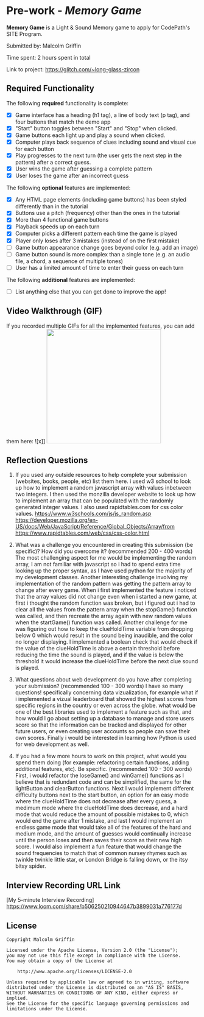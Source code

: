 # Pre-work - *Memory Game*

**Memory Game** is a Light & Sound Memory game to apply for CodePath's SITE Program. 

Submitted by: Malcolm Griffin

Time spent: 2  hours spent in total

Link to project: https://glitch.com/~long-glass-zircon

## Required Functionality

The following **required** functionality is complete:

* [x] Game interface has a heading (h1 tag), a line of body text (p tag), and four buttons that match the demo app
* [x] "Start" button toggles between "Start" and "Stop" when clicked. 
* [x] Game buttons each light up and play a sound when clicked. 
* [x] Computer plays back sequence of clues including sound and visual cue for each button
* [x] Play progresses to the next turn (the user gets the next step in the pattern) after a correct guess. 
* [x] User wins the game after guessing a complete pattern
* [x] User loses the game after an incorrect guess

The following **optional** features are implemented:

* [x] Any HTML page elements (including game buttons) has been styled differently than in the tutorial
* [x] Buttons use a pitch (frequency) other than the ones in the tutorial
* [x] More than 4 functional game buttons
* [x] Playback speeds up on each turn
* [x] Computer picks a different pattern each time the game is played
* [x] Player only loses after 3 mistakes (instead of on the first mistake)
* [ ] Game button appearance change goes beyond color (e.g. add an image)
* [ ] Game button sound is more complex than a single tone (e.g. an audio file, a chord, a sequence of multiple tones)
* [ ] User has a limited amount of time to enter their guess on each turn

The following **additional** features are implemented:

- [ ] List anything else that you can get done to improve the app!

## Video Walkthrough (GIF)

If you recorded multiple GIFs for all the implemented features, you can add them here:
![x]] <img src="http://g.recordit.co/TDnIIvQdst.gif" width=300><br>


## Reflection Questions
1. If you used any outside resources to help complete your submission (websites, books, people, etc) list them here. 
i used w3 school to look up how to implement a random javascript array with values inbetween two integers. I then used the monzilla developer website to look up how to implement an array that can be populated with the randomly generated integer values. I also used rapidtables.com for css color values. 
https://www.w3schools.com/js/js_random.asp
https://developer.mozilla.org/en-US/docs/Web/JavaScript/Reference/Global_Objects/Array/from
https://www.rapidtables.com/web/css/css-color.html

2. What was a challenge you encountered in creating this submission (be specific)? How did you overcome it? (recommended 200 - 400 words) 
The most challenging aspect for me would be implementing the random array, I am not familiar with javascript so i had to spend extra time looking up the proper syntax, as I have used python for the majority of my development classes. Another interesting challenge involving my implementation of the random pattern was getting the pattern array to change after every game. When i first implemented the feature i noticed that the array values did not change even when i started a new game, at first i thought the random function was broken, but i figured out i had to clear all the values from the pattern array when the stopGame() function was called, and then recreate the array again with new random values when the startGame() function was called. Another challenge for me was figuring out how to keep the clueHoldTime variable from dropping below 0 which would result in the sound being inaudible, and the color no longer displaying. I implemented a boolean check that would check if the value of the clueHoldTime is above a certain threshold before reducing the time the sound is played, and if the value is below the threshold it would increase the clueHoldTime before the next clue sound is played. 

3. What questions about web development do you have after completing your submission? (recommended 100 - 300 words) 
I have so many questions! specifically concerning data vizualization, for example what if i implemented a vizual leaderboard that showed the highest scores from specific regions in the country or even across the globe. what would be one of the best libraries used to implement a feature such as that, and how would I go about setting up a database to manage and store users score so that the information can be tracked and displayed for other future users, or even creating user accounts so people can save their own scores. Finally i would be interested in learning how Python is used for web development as well. 

4. If you had a few more hours to work on this project, what would you spend them doing (for example: refactoring certain functions, adding additional features, etc). Be specific. (recommended 100 - 300 words) 
First, i would refactor the loseGame() and winGame() functions as I believe that is redundant code and can be simplified, the same for the lightButton and clearButton functions. Next I would implement different difficulty buttons next to the start button, an option for an easy mode where the clueHoldTime does not decrease after every guess, a medimum mode where the clueHoldTime does decrease, and a hard mode that would reduce the amount of possible mistakes to 0, which would end the game after 1 mistake, and last I  would implement an endless game mode that would take all of the features of the hard and medium mode, and the amount of guesses would continually increase until the person loses and then saves their score as their new high score. I would also implement a fun feature that would change the sound frequencies to match that of common nursey rhymes such as twinkle twinkle little star, or London Bridge is falling down, or the itsy bitsy spider. 


## Interview Recording URL Link

[My 5-minute Interview Recording] https://www.loom.com/share/b506250210944647b3899031a776177d


## License

    Copyright Malcolm Griffin

    Licensed under the Apache License, Version 2.0 (the "License");
    you may not use this file except in compliance with the License.
    You may obtain a copy of the License at

        http://www.apache.org/licenses/LICENSE-2.0

    Unless required by applicable law or agreed to in writing, software
    distributed under the License is distributed on an "AS IS" BASIS,
    WITHOUT WARRANTIES OR CONDITIONS OF ANY KIND, either express or implied.
    See the License for the specific language governing permissions and
    limitations under the License.